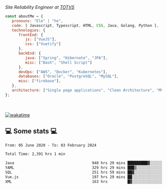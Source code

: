 <p><em>Site Reliability Engineer at <a href="https://www.totvs.com/">TOTVS</a></br>
</em></p>


```javascript
const aboutMe = {
   pronouns: "Ele" | "he",
   code: [ Javascript, Typescript, HTML, CSS, Java, Golang, Python ],
   technologies: {
      frontEnd: {
         js: ["VueJS"],
         css: ["Vuetify"]
      },
      backEnd: {
         java: ["Spring", "Hibernate", "JPA"],
         misc: ["Bash", "Shell Script"]
      },
      devOps: ["AWS", "Docker", "Kubernetes"],
      databases: ["Oracle", "PostgreSQL", "MySQL"],
      misc: ["firebase"],
   },
   architecture: ["Single page applications", "Clean Architecture", "MVC", "Microservices"],
};
```
</br></br>
[![wakatime](https://wakatime.com/badge/user/a3a8ed06-d304-4d6b-bc86-4adc418cdea7.svg)](https://wakatime.com/@a3a8ed06-d304-4d6b-bc86-4adc418cdea7)
<h2>💻 Some stats 💻</h2>

<!--START_SECTION:waka-->

```txt
From: 05 June 2020 - To: 03 February 2024

Total Time: 2,391 hrs 1 min

Java                                   940 hrs 29 mins █████████▓░░░░░░░░░░░░░░░   39.33 %
YAML                                   329 hrs 29 mins ███▒░░░░░░░░░░░░░░░░░░░░░   13.78 %
SQL                                    251 hrs 59 mins ██▓░░░░░░░░░░░░░░░░░░░░░░   10.54 %
Vue.js                                 197 hrs 29 mins ██░░░░░░░░░░░░░░░░░░░░░░░   08.26 %
XML                                    163 hrs         █▓░░░░░░░░░░░░░░░░░░░░░░░   06.82 %
```

<!--END_SECTION:waka-->
